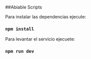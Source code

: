 ##Abiable Scripts

Para instalar las dependencias ejecute:

### `npm install`

Para levantar el servicio ejecuete: 

### `npm run dev`